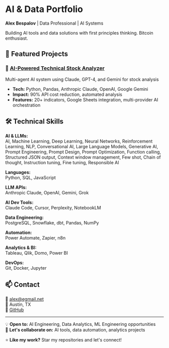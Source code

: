 # AI & Data Portfolio

**Alex Bespalov** | Data Professional | AI Systems

Building AI tools and data solutions with first principles thinking. Bitcoin enthusiast.

## 🚀 Featured Projects

### 🤖 [AI-Powered Technical Stock Analyzer](./ai-stock-analyzer)
Multi-agent AI system using Claude, GPT-4, and Gemini for stock analysis
- **Tech:** Python, Pandas, Anthropic Claude, OpenAI, Google Gemini
- **Impact:** 90% API cost reduction, automated analysis
- **Features:** 20+ indicators, Google Sheets integration, multi-provider AI orchestration

## 🛠️ Technical Skills

**AI & LLMs:**  
AI, Machine Learning, Deep Learning, Neural Networks, Reinforcement Learning, NLP, Conversational AI, Large Language Models, Generative AI, Prompt Engineering, Prompt Design, Prompt Optimization, Function calling, Structured JSON output, Context window management, Few shot, Chain of thought, Instruction tuning, Fine tuning, Responsible AI

**Languages:**  
Python, SQL, JavaScript

**LLM APIs:**  
Anthropic Claude, OpenAI, Gemini, Grok

**AI Dev Tools:**  
Claude Code, Cursor, Perplexity, NotebookLM

**Data Engineering:**  
PostgreSQL, Snowflake, dbt, Pandas, NumPy

**Automation:**  
Power Automate, Zapier, n8n

**Analytics & BI:**  
Tableau, Qlik, Domo, Power BI

**DevOps:**  
Git, Docker, Jupyter

## 📫 Contact

📧 alex@egmail.net  
📍 Austin, TX  
🐙 [GitHub](https://github.com/alexbesp18)

---

💡 **Open to:** AI Engineering, Data Analytics, ML Engineering opportunities  
🤝 **Let's collaborate on:** AI tools, data automation, analytics projects  

⭐ **Like my work?** Star my repositories and let's connect!
